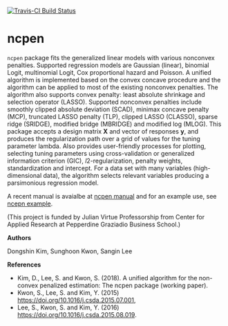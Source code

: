 [![Travis-CI Build Status](https://travis-ci.org/zeemkr/ncpen.svg?branch=master)](https://travis-ci.org/zeemkr/ncpen)

# ncpen
`ncpen` package fits the generalized linear models with various nonconvex penalties.
Supported regression models are Gaussian (linear), binomial Logit, multinomial Logit, Cox proportional hazard
and Poisson.
A unified algorithm is implemented based on the convex concave procedure
and the algorithm can be applied to most of the existing nonconvex penalties.
The algorithm also supports convex penalty:
least absolute shrinkage and selection operator (LASSO).
Supported nonconvex penalties include
smoothly clipped absolute deviation (SCAD),
minimax concave penalty (MCP), truncated LASSO penalty (TLP),
clipped LASSO (CLASSO), sparse ridge (SRIDGE),
modified bridge (MBRIDGE) and modified log (MLOG).
This package accepts a design matrix **X** and vector of responses **y**,
and produces the regularization path over a grid of values for the tuning parameter lambda.
Also provides user-friendly processes for plotting, selecting tuning parameters using cross-validation or generalized information criterion (GIC),
*l*2-regularization, penalty weights, standardization and intercept.
For a data set with many variables (high-dimensional data),
the algorithm selects relevant variables producing a parsimonious regression model.

A recent manual is avaialbe at [ncpen manual](https://github.com/zeemkr/ncpen_resources/blob/master/ncpen.pdf) and for
an example use, see [ncepn example](https://github.com/zeemkr/ncpen_resources/tree/master/example_mortgage).

(This project is funded by Julian Virtue Professorship from Center for Applied Research at
Pepperdine Graziadio Business School.)

**Authors**

Dongshin Kim, Sunghoon Kwon, Sangin Lee

**References**
* Kim, D., Lee, S. and Kwon, S. (2018). A unified algorithm for the non-convex penalized estimation: The ncpen package (working paper).
* Kwon, S., Lee, S. and Kim, Y. (2015) <https://doi.org/10.1016/j.csda.2015.07.001>,
* Lee, S., Kwon, S. and Kim, Y. (2016) <https://doi.org/10.1016/j.csda.2015.08.019>.
